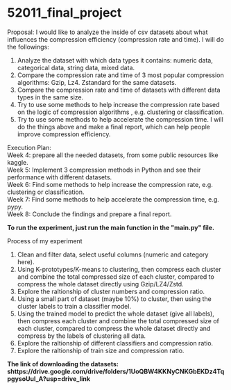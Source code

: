 ﻿# 52011_final_project
Proposal:
I would like to analyze the inside of csv datasets about what influences the compression efficiency (compression rate and time). I will do the followings:
1. Analyze the dataset with which data types it contains: numeric data, categorical data, string data, mixed data.
2. Compare the compression rate and time of 3 most popular compression algorithms: Gzip, Lz4. Zstandard for the same datasets.
3. Compare the compression rate and time of datasets with different data types in the same size.
4. Try to use some methods to help increase the compression rate based on the logic of compression algorithms , e.g. clustering or classification.
5. Try to use some methods to help accelerate the compression time.
I will do the things above and make a final report, which can help people improve compression efficiency.

Execution Plan:<br>
Week 4: prepare all the needed datasets, from some public resources like kaggle.<br>
Week 5: Implement 3 compression methods in Python and see their performance with different datasets.<br>
Week 6: Find some methods to help increase the compression rate, e.g. clustering or classification.<br>
Week 7: Find some methods to help accelerate the compression time, e.g. pypy.<br>
Week 8: Conclude the findings and prepare a final report.<br>

<b>To run the experiment, just run the main function in the "main.py" file.</b>

Process of my experiment
1. Clean and filter data, select useful columns (numeric and category here).
2. Using K-prototypes/K-means to clustering, then compress each cluster and combine the total compressed size of each cluster, compared to compress the whole dataset directly using Gzip/LZ4/Zstd.
3. Explore the raltionship of cluster numbers and compression ratio.
4. Using a small part of dataset (maybe 10%) to cluster, then using the cluster labels to train a classifier model.
5. Using the trained model to predict the whole dataset (give all labels), then compress each cluster and combine the total compressed size of each cluster, compared to compress the whole dataset directly and compress by the labels of clustering all data.
6. Explore the raltionship of different classifiers and compression ratio.
7. Explore the raltionship of train size and compression ratio.

<b>The link of downloading the datasets: shttps://drive.google.com/drive/folders/1UoQBW4KKNyCNKGbEKDz4TqpgysoUuI_A?usp=drive_link</b>
